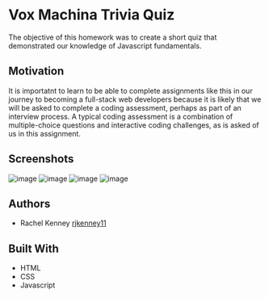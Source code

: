 # Vox Machina Trivia Quiz
The objective of this homework was to create a short quiz that demonstrated our knowledge of Javascript fundamentals.


## Motivation
It is importatnt to learn to be able to complete assignments like this in our journey to becoming a full-stack web developers because it is likely that we will be asked to complete a coding assessment, perhaps as part of an interview process.
A typical coding assessment is a combination of multiple-choice questions and interactive coding challenges, as is asked of us in this assignment.

## Screenshots
![image](https://user-images.githubusercontent.com/74163812/106671416-819f8f80-657c-11eb-9cb2-06289676cdc5.png)
![image](https://user-images.githubusercontent.com/74163812/106671467-93813280-657c-11eb-86ec-2283a9e09bbb.png)
![image](https://user-images.githubusercontent.com/74163812/106671503-a1cf4e80-657c-11eb-86bd-58f4cbe376f2.png)
![image](https://user-images.githubusercontent.com/74163812/106671538-adbb1080-657c-11eb-9900-27463f8bcf31.png)


## Authors
<ul>
<li> Rachel Kenney <a href="https://github.com/rjkenney11" target="_blank">rjkenney11</a> </li>
</ul>

## Built With
<ul> 
<li> HTML </li>
<li> CSS </li>
<li> Javascript </li>
</ul>

